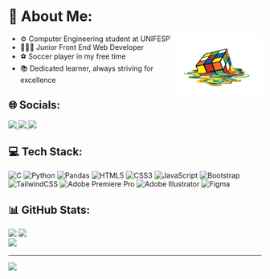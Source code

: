 # 💫 About Me:

<img align="right" alt="rubics-cube" height="130em" src="cubogit.png">

- ⚙ Computer Engineering student at UNIFESP
- 🧑🏼‍💻 Junior Front End Web Developer
- ⚽ Soccer player in my free time
- 📚 Dedicated learner, always striving for excellence


## 🌐 Socials:
<div>
  <a href="https://www.linkedin.com/in/gabriel-belchior-campanile-5a380a27a" target="_blank">
    <img src="https://img.shields.io/badge/LinkedIn-%230077B5.svg?logo=linkedin&logoColor=white" height="25">
  </a>
  <a href="mailto:gabrielcampanile03@gmail.com" target="_blank">
    <img src="https://img.shields.io/badge/Gmail-D14836?style=flat&logo=gmail&logoColor=white" height="25">
  </a>
  <a href="https://www.instagram.com/bielcampanile/" target="_blank">
    <img src="https://img.shields.io/badge/Instagram-%23E4405F.svg?logo=Instagram&logoColor=white" height="25">
  </a>
</div> 

## 💻 Tech Stack:
![C](https://img.shields.io/badge/c-%2300599C.svg?style=for-the-badge&logo=c&logoColor=white) ![Python](https://img.shields.io/badge/python-3670A0?style=for-the-badge&logo=python&logoColor=ffdd54) ![Pandas](https://img.shields.io/badge/pandas-%23150458.svg?style=for-the-badge&logo=pandas&logoColor=white) ![HTML5](https://img.shields.io/badge/html5-%23E34F26.svg?style=for-the-badge&logo=html5&logoColor=white) ![CSS3](https://img.shields.io/badge/css3-%231572B6.svg?style=for-the-badge&logo=css3&logoColor=white) ![JavaScript](https://img.shields.io/badge/javascript-%23323330.svg?style=for-the-badge&logo=javascript&logoColor=%23F7DF1E) ![Bootstrap](https://img.shields.io/badge/bootstrap-%23563D7C.svg?style=for-the-badge&logo=bootstrap&logoColor=white) ![TailwindCSS](https://img.shields.io/badge/tailwindcss-%2338B2AC.svg?style=for-the-badge&logo=tailwind-css&logoColor=white) ![Adobe Premiere Pro](https://img.shields.io/badge/Adobe%20Premiere%20Pro-9999FF.svg?style=for-the-badge&logo=Adobe%20Premiere%20Pro&logoColor=white) ![Adobe Illustrator](https://img.shields.io/badge/adobeillustrator-%23FF9A00.svg?style=for-the-badge&logo=adobeillustrator&logoColor=white) 	![Figma](https://img.shields.io/badge/figma-%23F24E1E.svg?style=for-the-badge&logo=figma&logoColor=white)
## 📊 GitHub Stats:
![](https://github-readme-stats.vercel.app/api/top-langs/?username=gabrielcampanile&theme=dracula&hide_border=true&include_all_commits=false&count_private=false&layout=compact)
![](https://github-readme-stats.vercel.app/api?username=gabrielcampanile&theme=dracula&hide_border=true&include_all_commits=false&count_private=false)<br/>
![](https://github-readme-streak-stats.herokuapp.com/?user=gabrielcampanile&theme=dracula&hide_border=true)<br/>

---
[![](https://visitcount.itsvg.in/api?id=gabrielcampanile&icon=0&color=12)](https://visitcount.itsvg.in)

<!-- Proudly created with GPRM ( https://gprm.itsvg.in ) -->
